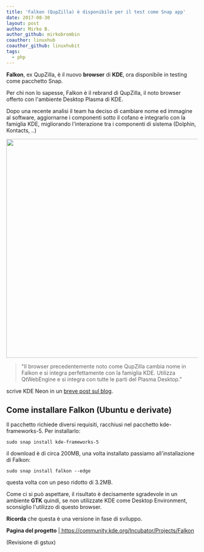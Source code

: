 ```yaml
---
title: 'Falkon (QupZilla) è disponibile per il test come Snap app'
date: 2017-08-30
layout: post
author: Mirko B.
author_github: mirkobrombin
coauthor: linuxhub
coauthor_github: linuxhubit
tags:
  - php
---
```

<p><strong>Falkon</strong>, ex QupZilla, è il nuovo <strong>browser</strong> di <strong>KDE</strong>,<strong>&nbsp;</strong>ora disponibile in testing come pacchetto Snap. <!--more--></p><p>Per chi non lo sapesse, Falkon è il rebrand di QupZilla, il noto browser offerto con l'ambiente Desktop Plasma di KDE.</p><p>Dopo una recente analisi il team ha deciso di cambiare nome ed immagine al software, aggiornarne i componenti sotto il cofano e integrarlo con la famiglia KDE, migliorando l'interazione tra i componenti di sistema (Dolphin, Kontacts, ..)</p><p><img class=" size-full wp-image-118" alt="" height="576" src="https://linuxhub.it/wordpress/wp-content/uploads/2017/08/falkon-1024x576.png" width="1024" /></p><blockquote><p>"Il browser precedentemente noto come QupZilla cambia nome in Falkon e si integra perfettamente con la famiglia KDE. Utilizza QtWebEngine e si integra con tutte le parti del Plasma Desktop."</p></blockquote><p>scrive KDE Neon in un <a href="https://blog.neon.kde.org/index.php/2017/08/29/great-web-browsing-coming-back-to-kde-with-falkon-new-packaging-formats-coming-to-kde-with-snap/">breve post sul blog</a>.</p><h2>Come installare Falkon (Ubuntu e derivate)</h2><p>Il pacchetto richiede diversi requisiti, racchiusi nel pacchetto kde-frameworks-5. Per installarlo:</p><pre><code>sudo snap install kde-frameworks-5</code></pre><p>il download è di circa 200MB, una volta installato passiamo all'installazione di Falkon:</p><pre><code>sudo snap install falkon --edge</code></pre><p>questa volta con un peso ridotto di 3.2MB.</p><p>Come ci si può aspettare, il risultato è decisamente sgradevole in un ambiente <strong>GTK</strong> quindi, se non utilizzate KDE come Desktop Environment, sconsiglio l'utilizzo di questo browser.</p><p><strong>Ricorda</strong> che questa è una versione in fase di sviluppo.</p><p><strong>Pagina del progetto</strong> |<a href="https://community.kde.org/Incubator/Projects/Falkon">&nbsp;https://community.kde.org/Incubator/Projects/Falkon</a> &nbsp;</p><p>(Revisione di gstux)</p>